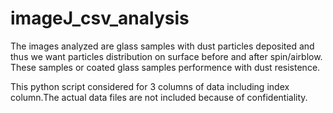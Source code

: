 # imageJ_csv_analysis
The images analyzed are glass samples with dust particles deposited and thus we want particles distribution on surface before and after spin/airblow.
These samples or coated glass samples performence with dust resistence.

This python script considered for 3 columns of data including index column.The actual data files are not included because of confidentiality. 
